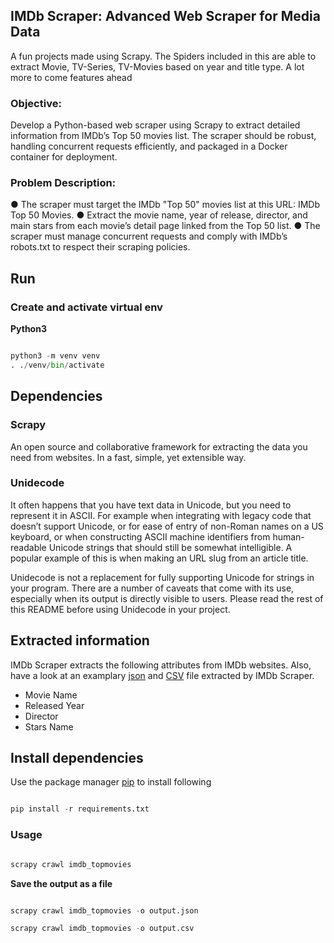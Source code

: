 ## IMDb Scraper: Advanced Web Scraper for Media Data
A fun projects made using Scrapy. The Spiders included in this are able to extract Movie, TV-Series, TV-Movies based on year and title type. A lot more to come features ahead

### Objective:
Develop a Python-based web scraper using Scrapy to extract detailed information from IMDb’s
Top 50 movies list. The scraper should be robust, handling concurrent requests efficiently, and
packaged in a Docker container for deployment.

### Problem Description:
● The scraper must target the IMDb "Top 50" movies list at this URL: IMDb Top 50 Movies.
● Extract the movie name, year of release, director, and main stars from each movie’s detail
page linked from the Top 50 list.
● The scraper must manage concurrent requests and comply with IMDb’s robots.txt to
respect their scraping policies.


## Run

### Create and activate virtual env 

**Python3**

```python

python3 -m venv venv
. ./venv/bin/activate

```


## Dependencies

### Scrapy

An open source and collaborative framework for extracting the data you need from websites. In a fast, simple, yet extensible way.

### Unidecode
It often happens that you have text data in Unicode, but you need to represent it in ASCII. For example when integrating with legacy code that doesn’t support Unicode, or for ease of entry of non-Roman names on a US keyboard, or when constructing ASCII machine identifiers from human-readable Unicode strings that should still be somewhat intelligible. A popular example of this is when making an URL slug from an article title.

Unidecode is not a replacement for fully supporting Unicode for strings in your program. There are a number of caveats that come with its use, especially when its output is directly visible to users. Please read the rest of this README before using Unidecode in your project.

## Extracted information

IMDb Scraper extracts the following attributes from IMDb websites. Also, have a look at an examplary [json](https://github.com/santhoshse7en/IMDb_Scraper/blob/master/example/sample.json) and [CSV](https://github.com/santhoshse7en/IMDb_Scraper/blob/master/example/sample.csv) file extracted by IMDb Scraper.

* Movie Name
* Released Year
* Director
* Stars Name

## Install dependencies

Use the package manager [pip](https://pip.pypa.io/en/stable/) to install following

```python

pip install -r requirements.txt

```

### Usage

```python

scrapy crawl imdb_topmovies

```

**Save the output as a file**

```python

scrapy crawl imdb_topmovies -o output.json

scrapy crawl imdb_topmovies -o output.csv

```
